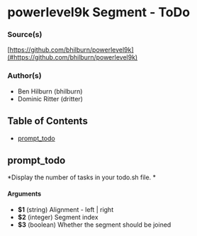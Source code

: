 # powerlevel9k Segment - ToDo


### Source(s)

[https://github.com/bhilburn/powerlevel9k](#https://github.com/bhilburn/powerlevel9k)


### Author(s)

- Ben Hilburn (bhilburn)
- Dominic Ritter (dritter)


## Table of Contents

- [prompt_todo](#prompt_todo)

## prompt_todo
*Display the number of tasks in your todo.sh file. *

#### Arguments

- **$1** (string) Alignment - left | right
- **$2** (integer) Segment index
- **$3** (boolean) Whether the segment should be joined


